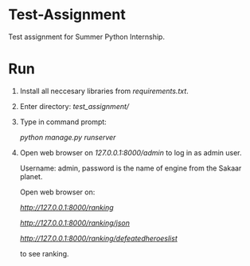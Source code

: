 # Test-Assignment
Test assignment for Summer Python Internship.

# Run
1) Install all neccesary libraries from *requirements.txt*.

2) Enter directory: *test_assignment/*

3) Type in command prompt:

    *python manage.py runserver*

4) Open web browser on *127.0.0.1:8000/admin* to log in as admin user.

    Username: admin, password is the name of engine from the Sakaar planet.

    Open web browser on: 
    
    *http://127.0.0.1:8000/ranking* 
    
    *http://127.0.0.1:8000/ranking/json*
    
    *http://127.0.0.1:8000/ranking/defeatedheroeslist*
    
    to see ranking.
